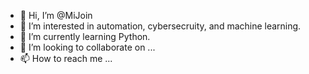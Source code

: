 - 👋 Hi, I’m @MiJoin
- 👀 I’m interested in automation, cybersecruity, and machine learning.
- 🌱 I’m currently learning Python.
- 💞️ I’m looking to collaborate on ...
- 📫 How to reach me ...

<!---
MiJoin/MiJoin is a ✨ special ✨ repository because its `README.md` (this file) appears on your GitHub profile.
You can click the Preview link to take a look at your changes.
--->
